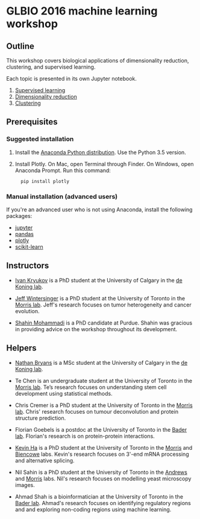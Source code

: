 # GLBIO 2016 machine learning workshop

## Outline

This workshop covers biological applications of dimensionality reduction,
clustering, and supervised learning.

Each topic is presented in its own Jupyter notebook.

1. [Supervised learning](supervised_learning/Supervised_learning.ipynb)
2. [Dimensionality reduction](dimensionality_reduction/Dimensionality_reduction.ipynb)
3. [Clustering](clustering/Clustering.ipynb)


## Prerequisites

### Suggested installation

1. Install the [Anaconda Python
   distribution](https://www.continuum.io/downloads). Use the Python 3.5
   version.

2. Install Plotly. On Mac, open Terminal through Finder. On Windows, open
   Anaconda Prompt. Run this command:

         pip install plotly

### Manual installation (advanced users)

If you're an advanced user who is not using Anaconda, install the following packages:

* [jupyter](https://pypi.python.org/pypi/jupyter)
* [pandas](https://pypi.python.org/pypi/pandas)
* [plotly](https://pypi.python.org/pypi/plotly)
* [scikit-learn](https://pypi.python.org/pypi/scikit-learn)


## Instructors

* [Ivan Kryukov](https://twitter.com/i_krukov) is a PhD student at the
  University of Calgary in the [de Koning lab](http://lab.jasondk.io/).

* [Jeff Wintersinger](http://jeff.wintersinger.org) is a PhD student at the
  University of Toronto in the [Morris lab](http://www.morrislab.ca/). Jeff's
  research focuses on tumor heterogeneity and cancer evolution.

* [Shahin Mohammadi](https://www.cs.purdue.edu/homes/mohammas/) is a PhD
  candidate at Purdue. Shahin was gracious in providing advice on the workshop
  throughout its development.


## Helpers

* [Nathan Bryans](http://nathanbryans.ca/) is a MSc student at the
  University of Calgary in the [de Koning lab](http://lab.jasondk.io/).

* Te Chen is an undergraduate student at the University of Toronto in the
  [Morris lab](http://www.morrislab.ca/). Te’s research focuses on
  understanding stem cell development using statistical methods.

* Chris Cremer is a PhD student at the University of Toronto in the [Morris
  lab](http://www.morrislab.ca/). Chris' research focuses on tumour
  deconvolution and protein structure prediction.

* Florian Goebels is a postdoc at the University of Toronto in the [Bader
  lab](http://baderlab.org/). Florian's research is on protein-protein
  interactions.

* [Kevin Ha](http://kevinha.ca/) is a PhD student at the University of Toronto
  in the [Morris](http://www.morrislab.ca/) and
  [Biencowe](http://sites.utoronto.ca/intron/) labs. Kevin's research focuses
  on 3'-end mRNA processing and alternative splicing.

* Nil Sahin is a PhD student at the University of Toronto in the
  [Andrews](http://sites.utoronto.ca/andrewslab/) and
  [Morris](http://www.morrislab.ca/) labs. Nil's research focuses on modelling
  yeast microscopy images.

* Ahmad Shah is a bioinformatician at the University of Toronto in the [Bader
  lab](http://baderlab.org/). Ahmad's research focuses on identifying
  regulatory regions and and exploring non-coding regions using machine
  learning.
